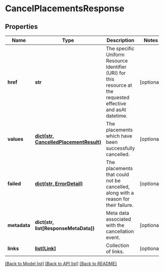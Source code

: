 # CancelPlacementsResponse


## Properties
Name | Type | Description | Notes
------------ | ------------- | ------------- | -------------
**href** | **str** | The specific Uniform Resource Identifier (URI) for this resource at the requested effective and asAt datetime. | [optional] 
**values** | [**dict(str, CancelledPlacementResult)**](CancelledPlacementResult.md) | The placements which have been successfully cancelled. | [optional] 
**failed** | [**dict(str, ErrorDetail)**](ErrorDetail.md) | The placements that could not be cancelled, along with a reason for their failure. | [optional] 
**metadata** | **dict(str, list[ResponseMetaData])** | Meta data associated with the cancellation event. | [optional] 
**links** | [**list[Link]**](Link.md) | Collection of links. | [optional] 

[[Back to Model list]](../README.md#documentation-for-models) [[Back to API list]](../README.md#documentation-for-api-endpoints) [[Back to README]](../README.md)


